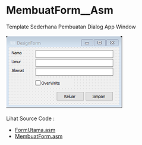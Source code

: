 # MembuatForm__Asm
Template Sederhana Pembuatan Dialog App Window<br><br>
<img src="https://github.com/RizkyKhapidsyah/MembuatForm__Asm/blob/master/Results/001.png"><br><br>
Lihat Source Code :<br>
- <a href="https://github.com/RizkyKhapidsyah/MembuatForm__Asm/blob/master/FormUtama.asm">FormUtama.asm</a><br>
- <a href="https://github.com/RizkyKhapidsyah/MembuatForm__Asm/blob/master/MembuatForm.asm">MembuatForm.asm</a><br></br>
